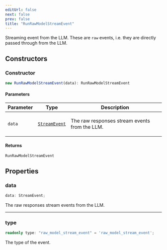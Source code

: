 ```yaml
---
editUrl: false
next: false
prev: false
title: "RunRawModelStreamEvent"
---
```


Streaming event from the LLM. These are `raw` events, i.e. they are directly passed through from
the LLM.

## Constructors

### Constructor

```ts
new RunRawModelStreamEvent(data): RunRawModelStreamEvent
```

#### Parameters

<table>
<thead>
<tr>
<th>Parameter</th>
<th>Type</th>
<th>Description</th>
</tr>
</thead>
<tbody>
<tr>
<td>

`data`

</td>
<td>

[`StreamEvent`](/openai-agents-js/openai/agents-core/type-aliases/streamevent/)

</td>
<td>

The raw responses stream events from the LLM.

</td>
</tr>
</tbody>
</table>

#### Returns

`RunRawModelStreamEvent`

## Properties

### data

```ts
data: StreamEvent;
```

The raw responses stream events from the LLM.

***

### type

```ts
readonly type: "raw_model_stream_event" = 'raw_model_stream_event';
```

The type of the event.
